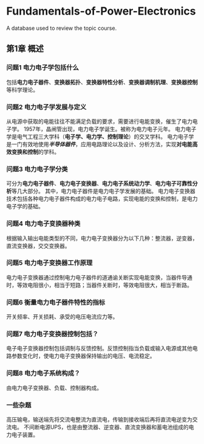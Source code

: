 # Fundamentals-of-Power-Electronics
A database used to review the topic course.

## 第1章 概述

### 问题1 电力电子学包括什么
包括**电力电子器件**、**变换器拓扑**、**变换器特性分析**、**变换器调制机理**、**变换器控制**等科学理论。

### 问题2 电力电子学发展与定义
从电源中获取的电能往往不能满足负载的要求，需要进行电能变换，催生了电力电子学。
1957年，晶闸管出现，电力电子学诞生。被称为电力电子元年。
电力电子学是电气工程三大学科（**电子学、电力学、控制理论**）的交叉学科。
电力电子学是一门有效地使用***半导体器件***，应用电路理论以及设计、分析方法，实现**对电能高效变换和控制**的学科。

### 问题3 电力电子学分类
可分为**电力电子器件**、**电力电子变换器**、**电力电子系统动力学**、**电力电子可靠性分析**等几大部分。
其中，电力电子器件是电力电子学发展的基础。
电力电子变换器技术包括各种电力电子器件构成的电力电子电路，实现电能的变换和控制，是电力电子学的基础。

### 问题4 电力电子变换器种类
根据输入输出电能类型的不同，电力电子变换器分为以下几种：整流器，逆变器，直流变换器，交交变换器。

### 问题5 电力电子变换器工作原理
电力电子变换器通过控制电力电子器件的道通谕关断实现电能变换，当器件导通时，等效电阻很小，相当于短路；当器件关断时，等效电阻很大，相当于断路。

### 问题6 衡量电力电子器件特性的指标
开关频率、开关损耗、承受的电压电流应力等。

### 问题7 电力电子变换器控制包括？
电子电子变换器控制包括调制与反馈控制。反馈控制指当负载或输入电源或其他电路参数变化时，使电力电子变换器保持输出的电压、电流稳定。

### 问题8 电力电子系统构成？
由电力电子变换器、负载、控制器构成。

### 一些杂题
高压输电，输送端先将交流电整流为直流电，传输到接收端后再将直流电逆变为交流电。
不间断电源UPS，也是由整流器、逆变器、直流变换器和蓄电池组成的电力电子装置。
